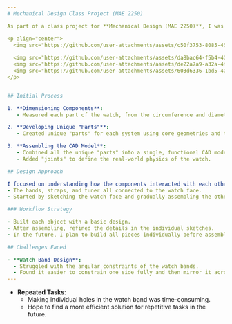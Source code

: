```yaml
---
# Mechanical Design Class Project (MAE 2250)

As part of a class project for **Mechanical Design (MAE 2250)**, I was tasked with drawing and then developing an accurate CAD model for a household object. I chose the **Seiko SRPG 41**.

<p align="center">
  <img src="https://github.com/user-attachments/assets/c50f3753-8085-4589-8e63-f6b7b236c859" alt="Sketch" width="400"/>
   
  <img src="https://github.com/user-attachments/assets/da8bac64-f5b4-4017-bc37-f07f6d38c668" alt="Side_Watch" width="300"/>
  <img src="https://github.com/user-attachments/assets/de22a7a9-a32a-4f9e-8263-a322559d25af" alt="Orthographic_Watch" width="300"/>
  <img src="https://github.com/user-attachments/assets/603d6336-1bd5-400f-808a-8a3c41ae9f22" alt="Top_Watch" width="300"/>
</p>


## Initial Process

1. **Dimensioning Components**: 
   - Measured each part of the watch, from the circumference and diameter of the face to the depth of the dial.

2. **Developing Unique "Parts"**:
   - Created unique "parts" for each system using core geometries and time-saving processes (e.g., mirroring).

3. **Assembling the CAD Model**:
   - Combined all the unique "parts" into a single, functional CAD model.
   - Added "joints" to define the real-world physics of the watch.

## Design Approach

I focused on understanding how the components interacted with each other. Everything revolved around the **watch face**:
- The hands, straps, and tuner all connected to the watch face.
- Started by sketching the watch face and gradually assembling the other components.

### Workflow Strategy

- Built each object with a basic design.
- After assembling, refined the details in the individual sketches.
- In the future, I plan to build all pieces individually before assembly to save time on joints. 

## Challenges Faced

- **Watch Band Design**:
  - Struggled with the angular constraints of the watch bands.
  - Found it easier to constrain one side fully and then mirror it across the center of the strap.
---
```


- **Repeated Tasks**:
  - Making individual holes in the watch band was time-consuming.
  - Hope to find a more efficient solution for repetitive tasks in the future.
